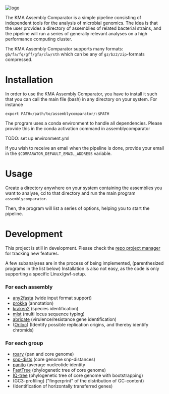 ![logo](https://raw.githubusercontent.com/cmkobel/kma-assemblycomparator/master/scripts/logo.png "")


The KMA Assembly Comparator is a simple pipeline consisting of independent tools for the analysis of microbial genomics. The idea is that the user provides a directory of assemblies of related bacterial strains, and the pipeline will run a series of generally relevant analyses on a high performance computing cluster.

The KMA Assembly Comparator supports many formats: `gb/fa/fq/gff/gfa/clw/sth` which can be any of `gz/bz2/zip`-formats compressed.

# Installation
In order to use the KMA Assembly Comparator, you have to install it such that you can call the main file (bash) in any directory on your system. For instance
```
export PATH=/path/to/assemblycomparator/:$PATH
```

The program uses a conda environment to handle all dependencies. Please provide this in the conda activation command in assemblycomparator

TODO: set up environment.yml

If you wish to receive an email when the pipeline is done, provide your email in the `$COMPARATOR_DEFAULT_EMAIL_ADDRESS` variable.


# Usage

Create a directory anywhere on your system containing the assemblies you want to analyse, cd to that directory and run the main program `assemblycomparator`.

Then, the program will list a series of options, helping you to start the pipeline.


# Development

This project is still in development. Please check the [repo project manager](https://github.com/cmkobel/kma-assemblycomparator/projects/1) for tracking new features. 

A few subanalyses are in the process of being implemented, (parenthesized programs in the list below)
Installation is also not easy, as the code is only supporting a specific Linux/gwf-setup.


### For each assembly
  * [any2fasta](https://github.com/tseemann/any2fasta) (wide input format support)
  * [prokka](https://github.com/tseemann/prokka) (annotation)
  * [kraken2](https://ccb.jhu.edu/software/kraken2/) (species identification)
  * [mlst](https://github.com/tseemann/mlst) (multi locus sequence typing)
  * [abricate](https://github.com/tseemann/abricate) (virulence/resistance gene identification)
  * ([Oriloc](http://pbil.univ-lyon1.fr/software/Oriloc/oriloc.html)) (Identify possible replication origins, and thereby identify chromids)

  
  
### For each group
  * [roary](https://sanger-pathogens.github.io/Roary/) (pan and core genome)
  * [snp-dists](https://github.com/tseemann/snp-dists) (core genome snp-distances)
  * [panito](https://github.com/sanger-pathogens/panito) (average nucleotide identity
  * [FastTree](http://www.microbesonline.org/fasttree/) (phylogenetic tree of core genome)
  * [IQ-tree](http://www.iqtree.org/) (phylogenetic tree of core genome with bootstrapping)
  * (GC3-profiling) ("fingerprint" of the distribution of GC-content)
  * (Identification of horizontally transferred genes)
  
  
  
  
